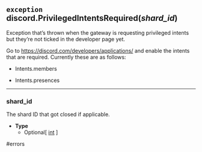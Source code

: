 ## `exception` discord.**PrivilegedIntentsRequired**(_shard_id_) [](https://discordpy.readthedocs.io/en/stable/api.html#discord.PrivilegedIntentsRequired)
Exception that’s thrown when the gateway is requesting privileged intents but they’re not ticked in the developer page yet.

Go to https://discord.com/developers/applications/ and enable the intents that are required. Currently these are as follows:
- Intents.members

- Intents.presences

****

### shard_id
The shard ID that got closed if applicable.

- **Type**
	- Optional[ [int](https://docs.python.org/3/library/functions.html#int) ]


#errors 
